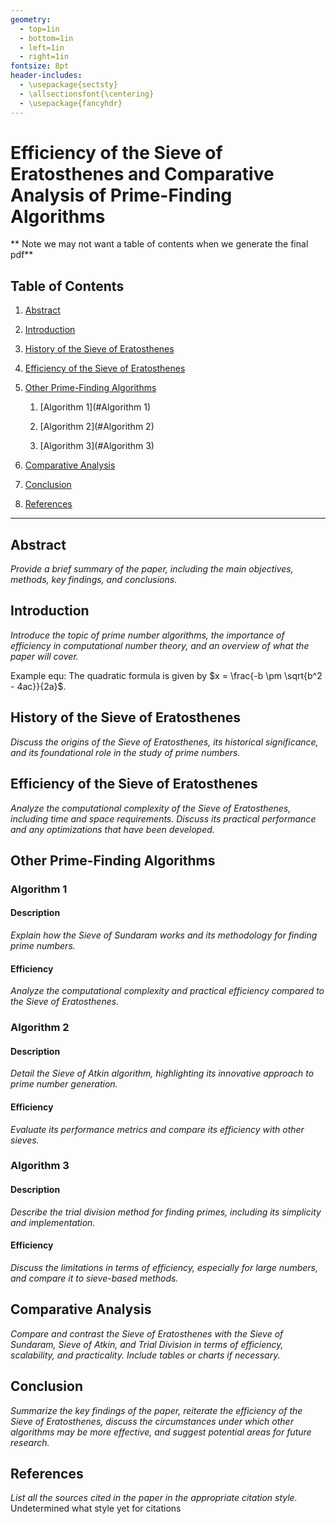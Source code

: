 ```yaml
---
geometry:
  - top=1in
  - bottom=1in
  - left=1in
  - right=1in
fontsize: 8pt
header-includes:
  - \usepackage{sectsty}
  - \allsectionsfont{\centering}
  - \usepackage{fancyhdr}
---
```


# Efficiency of the Sieve of Eratosthenes and Comparative Analysis of Prime-Finding Algorithms

** Note we may not want a table of contents when we generate the final pdf**

## Table of Contents

1. [Abstract](#abstract)

2. [Introduction](#introduction)

3. [History of the Sieve of Eratosthenes](#history-of-the-sieve-of-eratosthenes)

4. [Efficiency of the Sieve of Eratosthenes](#efficiency-of-the-sieve-of-eratosthenes)

5. [Other Prime-Finding Algorithms](#other-prime-finding-algorithms)

    1. [Algorithm 1](#Algorithm 1)

    2. [Algorithm 2](#Algorithm 2)

    3. [Algorithm 3](#Algorithm 3)

6. [Comparative Analysis](#comparative-analysis)

7. [Conclusion](#conclusion)

8. [References](#references)

---

## Abstract
*Provide a brief summary of the paper, including the main objectives, methods, key findings, and conclusions.*

## Introduction
*Introduce the topic of prime number algorithms, the importance of efficiency in computational number theory, and an overview of what the paper will cover.*

Example equ: The quadratic formula is given by $x = \frac{-b \pm \sqrt{b^2 - 4ac}}{2a}$.

## History of the Sieve of Eratosthenes
*Discuss the origins of the Sieve of Eratosthenes, its historical significance, and its foundational role in the study of prime numbers.*

## Efficiency of the Sieve of Eratosthenes
*Analyze the computational complexity of the Sieve of Eratosthenes, including time and space requirements. Discuss its practical performance and any optimizations that have been developed.*

## Other Prime-Finding Algorithms
### Algorithm 1
#### Description
*Explain how the Sieve of Sundaram works and its methodology for finding prime numbers.*
#### Efficiency
*Analyze the computational complexity and practical efficiency compared to the Sieve of Eratosthenes.*

### Algorithm 2
#### Description
*Detail the Sieve of Atkin algorithm, highlighting its innovative approach to prime number generation.*

#### Efficiency
*Evaluate its performance metrics and compare its efficiency with other sieves.*

### Algorithm 3
#### Description
*Describe the trial division method for finding primes, including its simplicity and implementation.*

#### Efficiency
*Discuss the limitations in terms of efficiency, especially for large numbers, and compare it to sieve-based methods.*

## Comparative Analysis
*Compare and contrast the Sieve of Eratosthenes with the Sieve of Sundaram, Sieve of Atkin, and Trial Division in terms of efficiency, scalability, and practicality. Include tables or charts if necessary.*

## Conclusion
*Summarize the key findings of the paper, reiterate the efficiency of the Sieve of Eratosthenes, discuss the circumstances under which other algorithms may be more effective, and suggest potential areas for future research.*

## References
*List all the sources cited in the paper in the appropriate citation style.* Undetermined what style yet for citations

